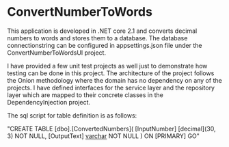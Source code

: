 # ConvertNumberToWords

This application is developed in .NET core 2.1 and converts decimal numbers to words and stores them to a database.
The database connectionstring can be configured in appsettings.json file under the ConvertNumberToWordsUI project.

I have provided a few unit test projects as well just to demonstrate how testing can be done in this project.
The architecture of the project follows the Onion methodology where the domain has no dependency on any of the projects. 
I have defined interfaces for the service layer and the repository layer which are mapped to their concrete classes in the DependencyInjection project.


The sql script for table definition is as follows:

"CREATE TABLE [dbo].[ConvertedNumbers](
	[InputNumber] [decimal](30, 3) NOT NULL,
	[OutputText] [varchar](1000) NOT NULL
) ON [PRIMARY]
GO"
